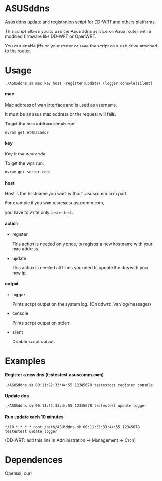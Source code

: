 # ASUSddns
Asus ddns update and registration script for DD-WRT and others platforms.

This script allows you to use the Asus ddns service on Asus router with a modified firmware like DD-WRT or OpenWRT.

You can enable jffs on your router or save the script on a usb drive attached to the router.


# Usage
`./ASUSddns.sh mac key host (register|update) (logger|console|silent)`

#### mac
Mac address of wan interface and is used as username.

It must be an asus mac address or the request will fails.

To get the mac address simply run:

`nvram get et0macaddr`


#### key
Key is the wps code.

To get the wps run:

`nvram get secret_code`


#### host
Host is the hostname you want without .asuscomm.com part.

For example if you wan testestest.asucomm.com,

you have to write only `testestest`.


#### action
- register 

  This action is needed only once, to register a new hostname with your mac address. 
- update

  This action is needed all times you need to update the dns with your new ip.


#### output
- logger

  Prints script output on the system log.
  (On ddwrt: /var/log/messages)
- console

  Prints script output on stderr.
- silent

  Disable script output.
  
# Examples
#### Register a new dns (testestest.asuscomm.com)
`./ASUSddns.sh 00:11:22:33:44:55 12345678 testestest register console`

#### Update dns
`./ASUSddns.sh 00:11:22:33:44:55 12345678 testestest update logger`

#### Run update each 10 minutes
`*/10 * * * * root /path/ASUSddns.sh 00:11:22:33:44:55 12345678 testestest update logger`

(DD-WRT: add this line in Administration -> Management -> Cron)

# Dependences
Openssl, curl
